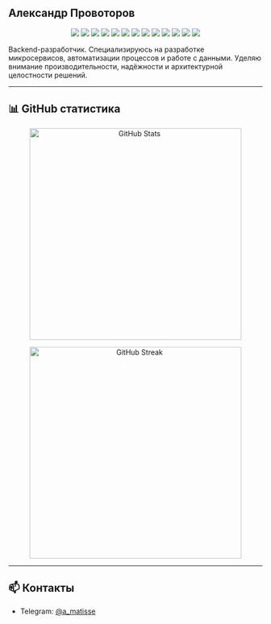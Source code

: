## Александр Провоторов

<p align="center">
  <img src="https://img.shields.io/badge/Java-17-blue?logo=java&logoColor=white" />
  <img src="https://img.shields.io/badge/Spring-Framework-6DB33F?logo=spring&logoColor=white" />
  <img src="https://img.shields.io/badge/PostgreSQL-316192?logo=postgresql&logoColor=white" />
  <img src="https://img.shields.io/badge/YDB-005BBB?logoColor=white" />
  <img src="https://img.shields.io/badge/ClickHouse-FFCC00?logo=clickhouse&logoColor=black" />
  <img src="https://img.shields.io/badge/Docker-2496ED?logo=docker&logoColor=white" />
  <img src="https://img.shields.io/badge/Kubernetes-326CE5?logo=kubernetes&logoColor=white" />
  <img src="https://img.shields.io/badge/Apache%20Kafka-231F20?logo=apachekafka&logoColor=white" />
  <img src="https://img.shields.io/badge/gRPC-3E99E6?logo=grpc&logoColor=white" />
  <img src="https://img.shields.io/badge/REST%20API-02569B?logo=http&logoColor=white" />
  <img src="https://img.shields.io/badge/GraphQL-E10098?logo=graphql&logoColor=white" />
  <img src="https://img.shields.io/badge/Telegram%20Bot-26A5E4?logo=telegram&logoColor=white" />
  <img src="https://img.shields.io/badge/Git-F05032?logo=git&logoColor=white" />
</p>

Backend-разработчик. Специализируюсь на разработке микросервисов, автоматизации процессов и работе с данными. Уделяю внимание производительности, надёжности и архитектурной целостности решений.

---

## 📊 GitHub статистика

<p align="center">
  <img width="420" src="https://github-readme-stats.vercel.app/api?username=SeeMemes&show_icons=true&theme=dark&hide_title=true" alt="GitHub Stats" />
</p>

<p align="center">
  <a href="https://git.io/streak-stats">
    <img width="420" src="https://streak-stats.demolab.com/?user=SeeMemes&theme=dark&hide_title=true" alt="GitHub Streak" />
  </a>
</p>

---

## 📫 Контакты

- Telegram: [@a_matisse](https://t.me/a_matisse)
